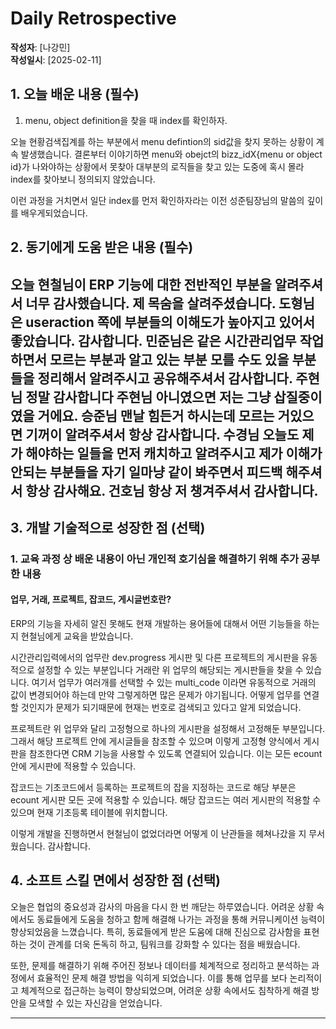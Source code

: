 # Daily Retrospective

**작성자**: [나강민]  
**작성일시**: [2025-02-11]

## 1. 오늘 배운 내용 (필수)

1. menu, object definition을 찾을 때 index를 확인하자.

오늘 현황검색집계를 하는 부분에서 menu defintion의 sid값을 찾지 못하는 상황이 계속 발생했습니다.
결론부터 이야기하면 menu와 obejct의 bizz_idX{menu or object id}가 나와야하는 상황에서 못찾아 대부분의 로직들을 찾고 있는 도중에 혹시 몰라 index를 찾아보니 정의되지 않았습니다.

이런 과정을 거치면서 일단 index를 먼저 확인하자라는 이전 성준팀장님의 말씀의 깊이를 배우게되었습니다.


## 2. 동기에게 도움 받은 내용 (필수)

오늘 현철님이 ERP 기능에 대한 전반적인 부분을 알려주셔서 너무 감사했습니다. 제 목숨을 살려주셨습니다.
도형님은 useraction 쪽에 부분들의 이해도가 높아지고 있어서 좋았습니다. 감사합니다. 민준님은 같은 시간관리업무 작업하면서 모르는 부분과 알고 있는 부분 모를 수도 있을 부분들을 정리해서 알려주시고 공유해주셔서 감사합니다. 주현님 정말 감사합니다 주현님 아니였으면 저는 그냥 삽질중이였을 거에요. 승준님 맨날 힘든거 하시는데 모르는 거있으면 기꺼이 알려주셔서 항상 감사합니다. 수경님 오늘도 제가 해야하는 일들을 먼저 캐치하고 알려주시고 제가 이해가 안되는 부분들을 자기 일마냥 같이 봐주면서 피드백 해주셔서 항상 감사해요. 건호님 항상 저 챙겨주셔서 감사합니다. 
---

## 3. 개발 기술적으로 성장한 점 (선택)


### 1. 교육 과정 상 배운 내용이 아닌 개인적 호기심을 해결하기 위해 추가 공부한 내용

#### 업무, 거래, 프로젝트, 잡코드, 게시글번호란?

ERP의 기능을 자세히 알진 못해도 현재 개발하는 용어들에 대해서 어떤 기능들을 하는 지 현철님에게 교육을 받았습니다.

시간관리입력에서의 업무란 dev.progress 게시판 및 다른 프로젝트의 게시판을 유동적으로 설정할 수 있는 부분입니다
거래란 위 업무의 해당되는 게시판들을 찾을 수 있습니다. 여기서 업무가 여러개를 선택할 수 있는 multi_code 이라면 유동적으로 거래의 값이 변경되어야 하는데 만약 그렇게하면 많은 문제가 야기됩니다. 어떻게 업무를 연결할 것인지가 문제가 되기때문에 현재는 번호로 검색되고 있다고 알게 되었습니다. 

프로젝트란 위 업무와 달리 고정형으로 하나의 게시판을 설정해서 고정해둔 부분입니다. 그래서 해당 프로젝트 안에 게시글들을 참조할 수 있으며 이렇게 고정형 양식에서 게시판을 참조한다면 CRM 기능을 사용할 수 있도록 연결되어 있습니다. 이는 모든 ecount 안에 게시판에 적용할 수 있습니다.

잡코드는 기초코드에서 등록하는 프로젝트의 잡을 지정하는 코드로 해당 부분은 ecount 게시판 모든 곳에 적용할 수 있습니다. 해당 잡코드는 여러 게시판의 적용할 수 있으며 현재 기초등록 테이블에 위치합니다.

이렇게 개발을 진행하면서 현철님이 없었더라면 어떻게 이 난관들을 헤쳐나갔을 지 무서웠습니다. 감사합니다. 




## 4. 소프트 스킬 면에서 성장한 점 (선택)

오늘은 협업의 중요성과 감사의 마음을 다시 한 번 깨닫는 하루였습니다. 어려운 상황 속에서도 동료들에게 도움을 청하고 함께 해결해 나가는 과정을 통해 커뮤니케이션 능력이 향상되었음을 느꼈습니다. 특히, 동료들에게 받은 도움에 대해 진심으로 감사함을 표현하는 것이 관계를 더욱 돈독히 하고, 팀워크를 강화할 수 있다는 점을 배웠습니다.

또한, 문제를 해결하기 위해 주어진 정보나 데이터를 체계적으로 정리하고 분석하는 과정에서 효율적인 문제 해결 방법을 익히게 되었습니다. 이를 통해 업무를 보다 논리적이고 체계적으로 접근하는 능력이 향상되었으며, 어려운 상황 속에서도 침착하게 해결 방안을 모색할 수 있는 자신감을 얻었습니다.





---

